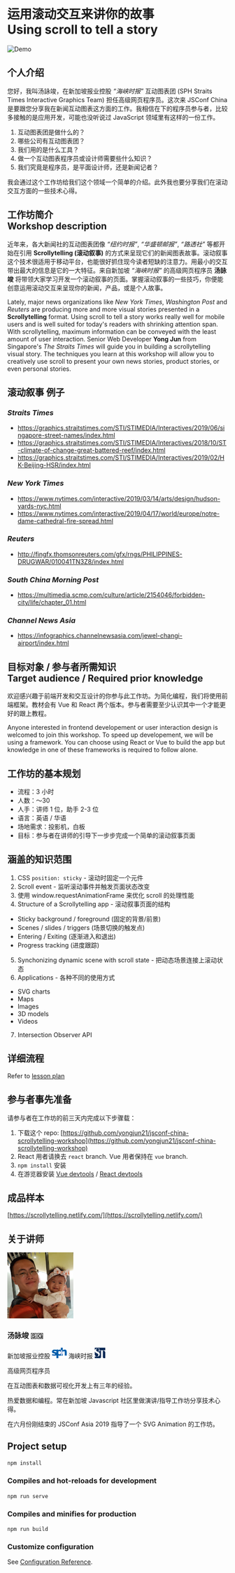# 运用滚动交互来讲你的故事<br>Using scroll to tell a story

![Demo](./src/assets/scrollytelling.gif)

## 个人介绍

您好，我叫汤詠竣，在新加坡报业控股 *“海峡时报”* 互动图表团 (SPH Straits Times Interactive Graphics Team) 担任高级网页程序员。这次来 JSConf China 是要跟您分享我在新闻互动图表这方面的工作。我相信在下的程序员参与者，比较多接触的是应用开发，可能也没听说过 JavaScript 领域里有这样的一份工作。

1. 互动图表团是做什么的？
2. 哪些公司有互动图表团？
2. 我们用的是什么工具？
3. 做一个互动图表程序员或设计师需要些什么知识？
4. 我们究竟是程序员，是平面设计师，还是新闻记者？

我会通过这个工作坊给我们这个领域一个简单的介绍。此外我也要分享我们在滚动交互方面的一些技术心得。

## 工作坊简介<br>Workshop description

近年来，各大新闻社的互动图表团像 *“纽约时报”*, *“华盛顿邮报”*, *“路透社”* 等都开始在引用 **Scrollytelling (滚动叙事)** 的方式来呈现它们的新闻图表故事。滚动叙事这个技术很适用于移动平台，也能很好抓住现今读者短缺的注意力。用最小的交互带出最大的信息是它的一大特征。来自新加坡 *“海峡时报”* 的高级网页程序员 **汤詠竣** 将带领大家学习开发一个滚动叙事的页面。掌握滚动叙事的一些技巧，你便能创意运用滚动交互来呈现你的新闻，产品，或是个人故事。

Lately, major news organizations like *New York Times*, *Washington Post* and *Reuters* are producing more and more visual stories presented in a **Scrollytelling** format. Using scroll to tell a story works really well for mobile users and is well suited for today's readers with shrinking attention span. With scrollytelling, maximum information can be conveyed with the least amount of user interaction. Senior Web Developer **Yong Jun** from Singapore's *The Straits Times* will guide you in building a scrollytelling visual story. The techniques you learn at this workshop will allow you to creatively use scroll to present your own news stories, product stories, or even personal stories.

## 滚动叙事 例子

### *Straits Times*
- https://graphics.straitstimes.com/STI/STIMEDIA/Interactives/2019/06/singapore-street-names/index.html
- https://graphics.straitstimes.com/STI/STIMEDIA/Interactives/2018/10/ST-climate-of-change-great-battered-reef/index.html
- https://graphics.straitstimes.com/STI/STIMEDIA/Interactives/2019/02/HK-Beijing-HSR/index.html

### *New York Times*
- https://www.nytimes.com/interactive/2019/03/14/arts/design/hudson-yards-nyc.html
- https://www.nytimes.com/interactive/2019/04/17/world/europe/notre-dame-cathedral-fire-spread.html

### *Reuters*
- http://fingfx.thomsonreuters.com/gfx/rngs/PHILIPPINES-DRUGWAR/010041TN3Z8/index.html

### *South China Morning Post*
- https://multimedia.scmp.com/culture/article/2154046/forbidden-city/life/chapter_01.html

### *Channel News Asia*
- https://infographics.channelnewsasia.com/jewel-changi-airport/index.html

## 目标对象 / 参与者所需知识<br>Target audience / Required prior knowledge

欢迎感兴趣于前端开发和交互设计的你参与此工作坊。为简化编程，我们将使用前端框架。教材会有 Vue 和 React 两个版本。参与者需要至少认识其中一个才能更好的跟上教程。

Anyone interested in frontend developement or user interaction design is welcomed to join this workshop. To speed up developement, we will be using a framework. You can choose using React or Vue to build the app but knowledge in one of these frameworks is required to follow alone.

## 工作坊的基本规划

- 流程：3 小时
- 人数：～30
- 人手：讲师 1 位，助手 2-3 位
- 语言：英语 / 华语
- 场地需求：投影机，白板
- 目标：参与者在讲师的引导下一步步完成一个简单的滚动叙事页面

## 涵盖的知识范围

1. CSS `position: sticky` - 滚动时固定一个元件
2. Scroll event - 监听滚动事件并触发页面状态改变
3. 使用 window.requestAnimationFrame 来优化 scroll 的处理性能
4. Structure of a Scrollytelling app - 滚动叙事页面的结构
  - Sticky background / foreground (固定的背景/前景)
  - Scenes / slides / triggers (场景切换的触发点)
  - Entering / Exiting (逐渐进入和退出)
  - Progress tracking (进度跟踪)
5. Synchonizing dynamic scene with scroll state - 把动态场景连接上滚动状态
6. Applications - 各种不同的使用方式
  - SVG charts
  - Maps
  - Images
  - 3D models
  - Videos
7. Intersection Observer API

## 详细流程

Refer to [lesson plan](./doc/LESSON_PLAN.md)

## 参与者事先准备

请参与者在工作坊的前三天内完成以下步骤载：
1. 下载这个 repo: [https://github.com/yongjun21/jsconf-china-scrollytelling-workshop](https://github.com/yongjun21/jsconf-china-scrollytelling-workshop)
2. React 用者请换去 `react` branch. Vue 用者保持在 `vue` branch.
3. `npm install` 安装
4. 在游览器安装 [Vue devtools](https://github.com/vuejs/vue-devtools) / [React devtools](https://github.com/facebook/react-devtools)

## 成品样本

[https://scrollytelling.netlify.com/](https://scrollytelling.netlify.com/)

## 关于讲师

<img src="./src/assets/photo.jpg" width="30%" />

### 汤詠竣 🇸🇬

新加坡报业控股 <img src="./src/assets/sph-logo.png" height="24px" /> 海峡时报 <img src="./src/assets/st-logo.png" height="24px" />

高级网页程序员

在互动图表和数据可视化开发上有三年的经验。

热爱数据和编程。常在新加坡 Javascript 社区里做演讲/指导工作坊分享技术心得。

在六月份刚结束的 JSConf Asia 2019 指导了一个 SVG Animation 的工作坊。

## Project setup
```
npm install
```

### Compiles and hot-reloads for development
```
npm run serve
```

### Compiles and minifies for production
```
npm run build
```

### Customize configuration
See [Configuration Reference](https://cli.vuejs.org/config/).
